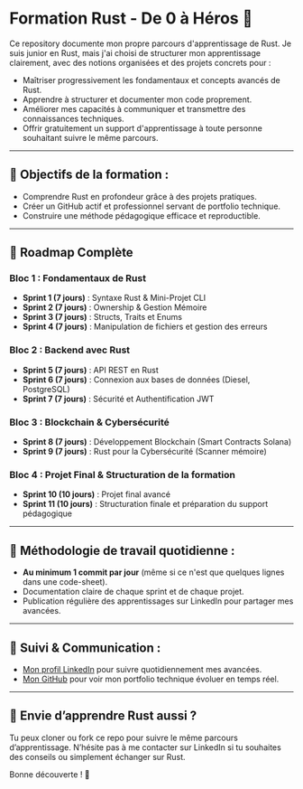 # Formation Rust - De 0 à Héros 🚀

Ce repository documente mon propre parcours d'apprentissage de Rust. Je suis junior en Rust, mais j'ai choisi de structurer mon apprentissage clairement, avec des notions organisées et des projets concrets pour :

- Maîtriser progressivement les fondamentaux et concepts avancés de Rust.
- Apprendre à structurer et documenter mon code proprement.
- Améliorer mes capacités à communiquer et transmettre des connaissances techniques.
- Offrir gratuitement un support d'apprentissage à toute personne souhaitant suivre le même parcours.

---

## 🎯 Objectifs de la formation :

- Comprendre Rust en profondeur grâce à des projets pratiques.
- Créer un GitHub actif et professionnel servant de portfolio technique.
- Construire une méthode pédagogique efficace et reproductible.

---

## 📅 Roadmap Complète

### Bloc 1 : Fondamentaux de Rust

- **Sprint 1 (7 jours)** : Syntaxe Rust & Mini-Projet CLI
- **Sprint 2 (7 jours)** : Ownership & Gestion Mémoire
- **Sprint 3 (7 jours)** : Structs, Traits et Enums
- **Sprint 4 (7 jours)** : Manipulation de fichiers et gestion des erreurs

### Bloc 2 : Backend avec Rust

- **Sprint 5 (7 jours)** : API REST en Rust
- **Sprint 6 (7 jours)** : Connexion aux bases de données (Diesel, PostgreSQL)
- **Sprint 7 (7 jours)** : Sécurité et Authentification JWT

### Bloc 3 : Blockchain & Cybersécurité

- **Sprint 8 (7 jours)** : Développement Blockchain (Smart Contracts Solana)
- **Sprint 9 (7 jours)** : Rust pour la Cybersécurité (Scanner mémoire)

### Bloc 4 : Projet Final & Structuration de la formation

- **Sprint 10 (10 jours)** : Projet final avancé
- **Sprint 11 (10 jours)** : Structuration finale et préparation du support pédagogique

---

## 📌 Méthodologie de travail quotidienne :

- **Au minimum 1 commit par jour** (même si ce n'est que quelques lignes dans une code-sheet).
- Documentation claire de chaque sprint et de chaque projet.
- Publication régulière des apprentissages sur LinkedIn pour partager mes avancées.

---

## 🔗 Suivi & Communication :

- [Mon profil LinkedIn](https://www.linkedin.com/) pour suivre quotidiennement mes avancées.
- [Mon GitHub](https://github.com/Tornaid/Rust_Learning) pour voir mon portfolio technique évoluer en temps réel.

---

## 🚀 Envie d’apprendre Rust aussi ?

Tu peux cloner ou fork ce repo pour suivre le même parcours d’apprentissage. N’hésite pas à me contacter sur LinkedIn si tu souhaites des conseils ou simplement échanger sur Rust.

Bonne découverte ! 🎉

